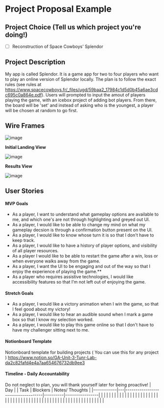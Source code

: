 # Project Proposal Example

## Project Choice (Tell us which project you're doing!)

- [ ] Reconstruction of Space Cowboys' Splendor

## Project Description 

My app is called Splendor. It is a game app for two to four players who want to play an online version of Splendor locally. The plan is to follow the exact rules (see rules at https://www.spacecowboys.fr/_files/ugd/59baa2_17984c1d5d0b45a6ae3cdc695c0a864e.pdf). Users will prompted to input the amout of players playing the game, with an icebox project of adding bot players. From there, the board will be 'set' and instead of asking who is the youngest, a player will be chosen at random to go first.

## Wire Frames

![image]()

**Initial Landing View**

![image]()

**Results View**

![image]()

## User Stories

#### MVP Goals

- As a player, I want to understand what gameplay options are available to me, and which one's are not through highlighting and greyed out UI.
- As a player, I would like to be able to change my mind on what my gameplay decsion is through a confirmation button present on the UI.
- As a player, I would like to know whose turn it is so that I don't have to keep track.
- As a player, I would like to have a history of player options, and visibility of all player resources.
- As a player I would like to be able to restart the game after a win, loss or when everyone walks away from the game.
- As a player, I want the UI to be engaging and out of the way so that I enjoy the experience of playing the game.\*\*
- As a player who requires assistive technologies, I would like accessibility features so that I'm not left out of enjoying the game.

#### Stretch Goals

- As a player, I would like a victory animation when I win the game, so that I feel good about my victory!
- As a player, I would like to hear an audible sound when I mark a game box so that I know my selection worked.
- As a player, I would like to play this game online so that I don't have to have my challenger sitting next to me.

#### Notionboard Template
Notionboard template for building projects ( You can use this for any project )
https://www.notion.so/GA-Unit-3-Tunr-Lab-da2c82fafd4e4a7aa654676732db9ee3

#### Timeline - Daily Accountability

Do not neglect to plan, you will thank yourself later for being proactive!
| Day        |   | Task                               | Blockers | Notes/ Thoughts |
|------------|---|------------------------------------|----------|-----------------|
|            |   |                                    |          |                 |
|            |   |                                    |          |                 |
|            |   |                                    |          |                 |
|            |   |                                    |          |                 |
|            |   |                                    |          |                 |
|            |   |                                    |          |                 |
|            |   |                                    |          |                 |
|            |   |                                    |          |                 |
|            |   |                                    |          |                 |
|            |   |                                    |          |                 |